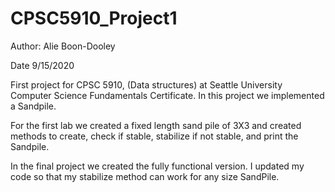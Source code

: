 # CPSC5910_Project1

Author: Alie Boon-Dooley


Date 9/15/2020

First project for CPSC 5910, (Data structures) at Seattle University Computer 
Science Fundamentals Certificate. In this project we implemented a Sandpile. 

For the first lab we created a fixed length sand pile of 3X3 and created 
methods to create, check if stable, stabilize if not stable, and print the 
Sandpile.

In the final project we created the fully functional version. 
I updated my code so that my stabilize method can work for any size SandPile. 